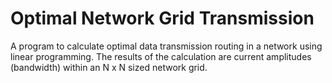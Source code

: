 # Optimal Network Grid Transmission
A program to calculate optimal data transmission routing in a network using linear programming. The results of the calculation are current amplitudes (bandwidth) within an N x N sized network grid.
